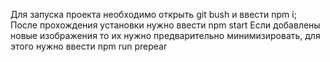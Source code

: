 Для запуска проекта необходимо открыть git bush и ввести npm i;
После прохождения установки нужно ввести npm start
Если добавлены новые изображения то их нужно предварительно минимизировать, для этого нужно ввести npm run prepear
